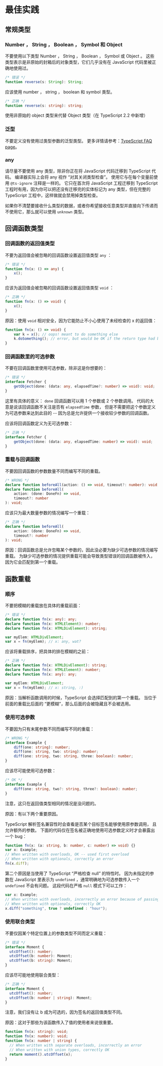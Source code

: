 # 最佳实践
## 常规类型
### Number ， String ， Boolean ， Symbol 和 Object
不要使用以下类型 Number ， String ， Boolean ， Symbol 或 Object 。 这些类型表示是非原始的封箱后的对象类型，它们几乎没有在 JavaScript 代码里被正确地使用过。
```ts
/* 错误 */
function reverse(s: String): String;
```
应该使用 number ， string ， boolean 和 symbol 类型。
```ts
/* 正确 */
function reverse(s: string): string;
```
使用非原始的 object 类型来代替 Object 类型（在 TypeScript 2.2 中新增）

### 泛型
不要定义没有使用过类型参数的泛型类型。 更多详情请参考：[TypeScript FAQ page](https://github.com/Microsoft/TypeScript/wiki/FAQ#why-doesnt-type-inference-work-on-this-interface-interface-foot---)。

### any
请尽量不要使用 any 类型，除非你正在将 JavaScript 代码迁移到 TypeScript 代码。 编译器实际上会将 any 视作 “对其关闭类型检查”。 使用它与在每个变量前使用 `@ts-ignore` 注释是一样的。 它只在首次将 JavaScript 工程迁移到 TypeScript 工程时有用，因为你可以把还没有迁移完的实体标记为 any 类型，但在完整的 TypeScript 工程中，这样做就会禁用掉类型检查。

如果你不清楚要接收什么类型的数据，或者你希望接收任意类型并直接向下传递而不使用它，那么就可以使用 `unknown` 类型。

## 回调函数类型
### 回调函数的返回值类型
不要为返回值会被忽略的回调函数设置返回值类型 `any` ：
```ts
/* 错误 */
function fn(x: () => any) {
    x();
}
```
应该为返回值会被忽略的回调函数设置返回值类型 `void` ：
```ts
/* 正确 */
function fn(x: () => void) {
    x();
}
```
原因：使用 `void` 相对安全，因为它能防止不小心使用了未经检查的 x 的返回值：
```ts
function fn(x: () => void) {
    var k = x(); // oops! meant to do something else
    k.doSomething(); // error, but would be OK if the return type had been 'any'
}
```
### 回调函数里的可选参数
不要在回调函数里使用可选参数，除非这是你想要的：
```ts
/* 错误 */
interface Fetcher {
    getObject(done: (data: any, elapsedTime?: number) => void): void;
}
```
这里有具体的意义： `done` 回调函数可以用 1 个参数或 2 个参数调用。 代码的大意是说该回调函数不关注是否有 `elapsedTime` 参数， 但是不需要把这个参数定义为可选参数来达到此目的 -- 因为总是允许提供一个接收较少参数的回调函数。

应该将回调函数定义为无可选参数：
```ts
/* 正确 */
interface Fetcher {
    getObject(done: (data: any, elapsedTime: number) => void): void;
}
```
### 重载与回调函数
不要因回调函数的参数数量不同而编写不同的重载。
```ts
/* WRONG */
declare function beforeAll(action: () => void, timeout?: number): void;
declare function beforeAll(
    action: (done: DoneFn) => void,
    timeout?: number
): void;
```
应该只为最大数量参数的情况编写一个重载：
```ts
/* 正确 */
declare function beforeAll(
    action: (done: DoneFn) => void,
    timeout?: number
): void;
```
原因：回调函数总是允许忽略某个参数的，因此没必要为缺少可选参数的情况编写重载。 为缺少可选参数的情况提供重载可能会导致类型错误的回调函数被传入，因为它会匹配到第一个重载。

## 函数重载

### 顺序
不要把模糊的重载放在具体的重载前面：
```ts
/* 错误 */
declare function fn(x: any): any;
declare function fn(x: HTMLElement): number;
declare function fn(x: HTMLDivElement): string;

var myElem: HTMLDivElement;
var x = fn(myElem); // x: any, wat?
```
应该将重载排序，把具体的排在模糊的之前：
```ts
/* 正确 */
declare function fn(x: HTMLDivElement): string;
declare function fn(x: HTMLElement): number;
declare function fn(x: any): any;

var myElem: HTMLDivElement;
var x = fn(myElem); // x: string, :)
```
原因：当解析函数调用的时候，TypeScript 会选择匹配到的第一个重载。 当位于前面的重载比后面的 “更模糊”，那么后面的会被隐藏且不会被选用。
### 使用可选参数
不要因为只有末尾参数不同而编写不同的重载：
```ts
/* WRONG */
interface Example {
    diff(one: string): number;
    diff(one: string, two: string): number;
    diff(one: string, two: string, three: boolean): number;
}
```
应该尽可能使用可选参数：
```ts
/* OK */
interface Example {
    diff(one: string, two?: string, three?: boolean): number;
}
```
注意，这只在返回值类型相同的情况是没问题的。

原因：有以下两个重要原因。

TypeScript 解析签名兼容性时会查看是否某个目标签名能够使用原参数调用， 且允许额外的参数。 下面的代码仅在签名被正确地使用可选参数定义时才会暴露出一个 bug：
```ts
function fn(x: (a: string, b: number, c: number) => void) {}
var x: Example;
// When written with overloads, OK -- used first overload
// When written with optionals, correctly an error
fn(x.diff);
```
第二个原因是当使用了 TypeScript “严格检查 null” 的特性时。 因为未指定的参数在 JavaScript 里表示为 `undefined` ，通常明确地为可选参数传入一个 `undefined` 不会有问题。 这段代码在严格 `null` 模式下可以工作：
```ts
var x: Example;
// When written with overloads, incorrectly an error because of passing 'undefined' to 'string'
// When written with optionals, correctly OK
x.diff("something", true ? undefined : "hour");
```
### 使用联合类型
不要仅因某个特定位置上的参数类型不同而定义重载：
```ts
/* 错误 */
interface Moment {
  utcOffset(): number;
  utcOffset(b: number): Moment;
  utcOffset(b: string): Moment;
}
```
应该尽可能地使用联合类型：
```ts
/* 正确 */
interface Moment {
  utcOffset(): number;
  utcOffset(b: number | string): Moment;
}
```
注意，我们没有让 b 成为可选的，因为签名的返回值类型不同。

原因：这对于那些为该函数传入了值的使用者来说很重要。
```ts
function fn(x: string): void;
function fn(x: number): void;
function fn(x: number | string) {
  // When written with separate overloads, incorrectly an error
  // When written with union types, correctly OK
  return moment().utcOffset(x);
}
```